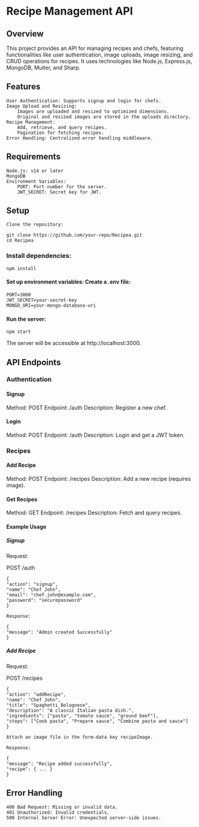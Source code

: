 # Recipe Management API

## Overview

This project provides an API for managing recipes and chefs, featuring functionalities like user authentication, image uploads, image resizing, and CRUD operations for recipes. It uses technologies like Node.js, Express.js, MongoDB, Multer, and Sharp.

## Features

    User Authentication: Supports signup and login for chefs.
    Image Upload and Resizing:
        Images are uploaded and resized to optimized dimensions.
        Original and resized images are stored in the uploads directory.
    Recipe Management:
        Add, retrieve, and query recipes.
        Pagination for fetching recipes.
    Error Handling: Centralized error handling middleware.

## Requirements

    Node.js: v14 or later
    MongoDB
    Environment Variables:
        PORT: Port number for the server.
        JWT_SECRET: Secret key for JWT.

## Setup

    Clone the repository:

    git clone https://github.com/your-repo/Recipea.git
    cd Recipea

### Install dependencies:

    npm install

#### Set up environment variables: Create a .env file:

    PORT=3000
    JWT_SECRET=your-secret-key
    MONGO_URI=your-mongo-database-uri

#### Run the server:

    npm start

The server will be accessible at http://localhost:3000.

## API Endpoints

### Authentication

#### Signup

Method: POST
Endpoint: /auth
Description: Register a new chef.

#### Login

Method: POST
Endpoint: /auth
Description: Login and get a JWT token.

### Recipes

#### Add Recipe

Method: POST
Endpoint: /recipes
Description: Add a new recipe (requires image).

#### Get Recipes

Method: GET
Endpoint: /recipes
Description: Fetch and query recipes.

#### Example Usage

##### Signup

Request:

POST /auth

    {
    "action": "signup",
    "name": "Chef John",
    "email": "chef.john@example.com",
    "password": "securepassword"
    }

    Response:

    {
    "message": "Admin created Successfully"
    }

##### Add Recipe

Request:

POST /recipes

    {
    "action": "addRecipe",
    "name": "Chef John",
    "title": "Spaghetti Bolognese",
    "description": "A classic Italian pasta dish.",
    "ingredients": ["pasta", "tomato sauce", "ground beef"],
    "steps": ["Cook pasta", "Prepare sauce", "Combine pasta and sauce"]
    }

    Attach an image file in the form-data key recipeImage.

    Response:

    {
    "message": "Recipe added successfully",
    "recipe": { ... }
    }

## Error Handling

    400 Bad Request: Missing or invalid data.
    401 Unauthorized: Invalid credentials.
    500 Internal Server Error: Unexpected server-side issues.
